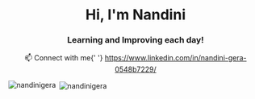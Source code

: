 <h1 align="center">Hi, I'm Nandini</h1>
<h3 align="center">Learning and Improving each day!</h3>

<p align="center" style={{ textAlign: 'center' }}>
    📫 Connect with me{' '}
  <a href="https://www.linkedin.com/in/nandini-gera-0548b7229/">https://www.linkedin.com/in/nandini-gera-0548b7229/</a>
</p>

<p><img align="left" src="https://github-readme-stats.vercel.app/api?username=nandinigera&show_icons=true&locale=en" alt="nandinigera" /></p>
<p>&nbsp;<img align="center" src="https://github-readme-streak-stats.herokuapp.com/?user=nandinigera&" alt="nandinigera" /></p>
